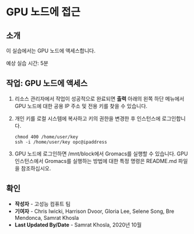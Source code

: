 # GPU 노드에 접근

## 소개

이 실습에서는 GPU 노드에 액세스합니다.

예상 실습 시간: 5분

## 작업: GPU 노드에 액세스

1.  리소스 관리자에서 작업이 성공적으로 완료되면 **출력** 아래의 왼쪽 하단 메뉴에서 GPU 노드에 대한 공용 IP 주소 및 전용 키를 찾을 수 있습니다.
    
2.  개인 키를 로컬 시스템에 복사하고 키의 권한을 변경한 후 인스턴스에 로그인합니다.
    
        chmod 400 /home/user/key
        ssh -i /home/user/key opc@ipaddress
        
        
3.  GPU 노드에 로그인하면 /mnt/block에서 Gromacs를 실행할 수 있습니다. GPU 인스턴스에서 Gromacs를 실행하는 방법에 대한 특정 명령은 README.md 파일을 참조하십시오.
    

## 확인

*   **작성자** - 고성능 컴퓨트 팀
*   **기여자** - Chris Iwicki, Harrison Dvoor, Gloria Lee, Selene Song, Bre Mendonca, Samrat Khosla
*   **Last Updated By/Date** - Samrat Khosla, 2020년 10월